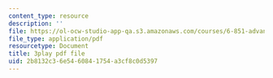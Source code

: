 ```yaml
---
content_type: resource
description: ''
file: https://ol-ocw-studio-app-qa.s3.amazonaws.com/courses/6-851-advanced-data-structures-spring-2012/2b8132c36e5460841754a3cf8c0d5397_Mf9Nn9PbGsE.pdf
file_type: application/pdf
resourcetype: Document
title: 3play pdf file
uid: 2b8132c3-6e54-6084-1754-a3cf8c0d5397
---
```

